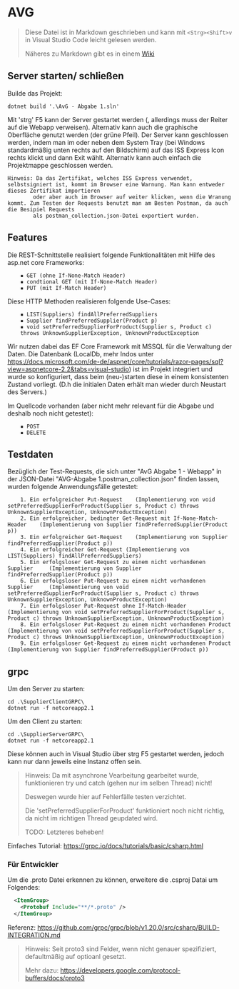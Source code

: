 # AVG
> Diese Datei ist in Markdown geschrieben und kann mit `<Strg><Shift>v` in
> Visual Studio Code leicht gelesen werden.
>
> Näheres zu Markdown gibt es in einem [Wiki](https://github.com/adam-p/markdown-here/wiki/Markdown-Cheatsheet)
## Server starten/ schließen
Builde das Projekt:
```CMD
dotnet build '.\AvG - Abgabe 1.sln'
```

Mit 'strg'  F5 kann der Server gestartet werden (, allerdings muss der Reiter auf die Webapp verweisen).
Alternativ kann auch die graphische Oberfläche genutzt werden (der grüne Pfeil).
Der Server kann geschlossen werden, indem man im oder neben dem System Tray (bei Windows standardmäßig unten rechts auf den Bildschirm) 
auf das ISS Express Icon rechts klickt und dann Exit wählt. Alternativ kann auch einfach die Projektmappe geschlossen werden.

```
Hinweis: Da das Zertifikat, welches ISS Express verwendet, selbstsigniert ist, kommt im Browser eine Warnung. Man kann entweder dieses Zertifikat importieren 
		oder aber auch im Browser auf weiter klicken, wenn die Wranung kommt. Zum Testen der Requests benutzt man am Besten Postman, da auch die Besipiel Requests 
		als postman_collection.json-Datei exportiert wurden. 
```

## Features
Die REST-Schnittstelle realisiert folgende Funktionalitäten mit Hilfe des asp.net core Frameworks:
```
	▪ GET (ohne If-None-Match Header)
	▪ condtional GET (mit If-None-Match Header)
	▪ PUT (mit If-Match Header)
```
Diese HTTP Methoden realisieren folgende Use-Cases:
```
	▪ LIST(Suppliers) findAllPreferredSuppliers
	▪ Supplier findPreferredSupplier(Product p)
	▪ void setPreferredSupplierForProduct(Supplier s, Product c)
	throws UnknownSupplierException, UnknownProductException
```  
Wir nutzen dabei das EF Core Framework mit MSSQL für die Verwaltung der Daten.
Die Datenbank (LocalDb, mehr Indos unter https://docs.microsoft.com/de-de/aspnet/core/tutorials/razor-pages/sql?view=aspnetcore-2.2&tabs=visual-studio) 
ist im Projekt integriert und wurde so konfiguriert, dass beim (neu-)starten diese in einem konsistenten Zustand vorliegt.
(D.h die initialen Daten erhält man wieder durch Neustart des Servers.) 

Im Quellcode vorhanden (aber nicht mehr relevant für die Abgabe und deshalb noch nicht getestet): 
```
	▪ POST
	▪ DELETE
```
## Testdaten
Bezüglich der Test-Requests, die sich unter "AvG Abgabe 1 - Webapp" in der JSON-Datei "AVG-Abgabe 1.postman_collection.json" finden lassen, 
wurden folgende Anwendungsfälle getestet:
```
	1. Ein erfolgreicher Put-Request 	(Implementierung von void setPreferredSupplierForProduct(Supplier s, Product c) throws UnknownSupplierException, UnknownProductException)
	2. Ein erfolgreicher, bedingter Get-Request mit If-None-Match-Header	(Implementierung von Supplier findPreferredSupplier(Product p))
	3. Ein erfolgreicher Get-Request	(Implementierung von Supplier findPreferredSupplier(Product p))
	4. Ein erfolgreicher Get-Request (Implementierung von LIST(Suppliers) findAllPreferredSuppliers)
	5. Ein erfolgsloser Get-Request zu einem nicht vorhandenen Supplier		(Implementierung von Supplier findPreferredSupplier(Product p))
	6. Ein erfolgsloser Put-Request zu einem nicht vorhandenen Supplier 	(Implementierung von void setPreferredSupplierForProduct(Supplier s, Product c) throws UnknownSupplierException, UnknownProductException)
	7. Ein erfolgsloser Put-Request ohne If-Match-Header	(Implementierung von void setPreferredSupplierForProduct(Supplier s, Product c) throws UnknownSupplierException, UnknownProductException)
	8. Ein erfolgsloser Put-Request zu einem nicht vorhandenen Product	(Implementierung von void setPreferredSupplierForProduct(Supplier s, Product c) throws UnknownSupplierException, UnknownProductException)
	9. Ein erfolgsloser Get-Request zu einem nicht vorhandenen Product	(Implementierung von Supplier findPreferredSupplier(Product p))
```

## grpc
Um den Server zu starten:
```CMD
cd .\SupplierClientGRPC\
dotnet run -f netcoreapp2.1
```
Um den Client zu starten:
```CMD
cd .\SupplierServerGRPC\
dotnet run -f netcoreapp2.1
```
Diese können auch in Visual Studio über strg F5 gestartet werden, jedoch kann nur dann jeweils eine Instanz offen sein.
> Hinweis: Da mit asynchrone Vearbeitung gearbeitet wurde, funktionieren try und catch (gehen nur im selben Thread) nicht! 
>
> Deswegen wurde hier auf Fehlerfälle testen verzichtet.
>
> Die 'setPreferredSupplierForProduct' funktioniert noch nicht richtig, da nicht im richtigen Thread geupdated wird.
>
> TODO: Letzteres beheben!

Einfaches Tutorial: https://grpc.io/docs/tutorials/basic/csharp.html

### Für Entwickler

Um die .proto Datei erkennen zu können, erweitere die .csproj Datai um Folgendes:
```XML
  <ItemGroup>
    <Protobuf Include="**/*.proto" />
  </ItemGroup>
```
Referenz: https://github.com/grpc/grpc/blob/v1.20.0/src/csharp/BUILD-INTEGRATION.md

>Hinweis: Seit proto3 sind Felder, wenn nicht genauer spezifiziert, defaultmäßig auf optioanl gesetzt.
>
>Mehr dazu: https://developers.google.com/protocol-buffers/docs/proto3

